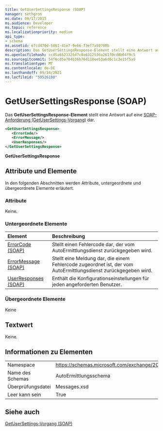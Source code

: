 ```yaml
---
title: GetUserSettingsResponse (SOAP)
manager: sethgros
ms.date: 09/17/2015
ms.audience: Developer
ms.topic: reference
ms.localizationpriority: medium
api_type:
- schema
ms.assetid: e7cd470d-5861-41e7-9e66-73ef7a59700b
description: Das GetUserSettingsResponse-Element stellt eine Antwort auf eine SOAP-Anforderung (GetUserSettings-Vorgang) dar.
ms.openlocfilehash: cc45a652332547c0a6312536a261f0cd8b04f9c5
ms.sourcegitcommit: 54f6cd5a704b36b76d110ee53a6d6c1c3e15f5a9
ms.translationtype: MT
ms.contentlocale: de-DE
ms.lasthandoff: 09/24/2021
ms.locfileid: "59526100"
---
```

# <a name="getusersettingsresponse-soap"></a>GetUserSettingsResponse (SOAP)

Das **GetUserSettingsResponse-Element** stellt eine Antwort auf eine [SOAP-Anforderung (GetUserSettings-Vorgang)](getusersettings-operation-soap.md) dar. 
  
```XML
<GetUserSettingsResponse>
   <ErrorCode/>
   <ErrorMessage/>
   <UserResponses/>
</GetUserSettingsResponse>
```

 **GetUserSettingsResponse**
## <a name="attributes-and-elements"></a>Attribute und Elemente

In den folgenden Abschnitten werden Attribute, untergeordnete und übergeordnete Elemente erläutert.
  
### <a name="attributes"></a>Attribute

Keine.
  
### <a name="child-elements"></a>Untergeordnete Elemente

|**Element**|**Beschreibung**|
|:-----|:-----|
|[ErrorCode (SOAP)](errorcode-soap.md) <br/> |Stellt einen Fehlercode dar, der vom AutoErmittlungsdienst zurückgegeben wird.  <br/> |
|[ErrorMessage (SOAP)](errormessage-soap.md) <br/> |Stellt eine Meldung dar, die einem Fehlercode zugeordnet ist, der vom AutoErmittlungsdienst zurückgegeben wird.  <br/> |
|[UserResponses (SOAP)](userresponses-soap.md) <br/> |Enthält die Konfigurationseinstellungen für jeden angeforderten Benutzer.  <br/> |
   
### <a name="parent-elements"></a>Übergeordnete Elemente

Keine
  
## <a name="text-value"></a>Textwert

Keine.
  
## <a name="element-information"></a>Informationen zu Elementen

|||
|:-----|:-----|
|Namespace  <br/> |https://schemas.microsoft.com/exchange/2010/Autodiscover  <br/> |
|Name des Schemas  <br/> |AutoErmittlungsschema  <br/> |
|Überprüfungsdatei  <br/> |Messages.xsd  <br/> |
|Leer kann sein  <br/> |True  <br/> |
   
## <a name="see-also"></a>Siehe auch



[GetUserSettings-Vorgang (SOAP)](getusersettings-operation-soap.md)

